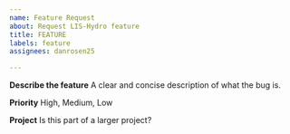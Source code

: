 ```yaml
---
name: Feature Request
about: Request LIS-Hydro feature
title: FEATURE
labels: feature
assignees: danrosen25

---
```


**Describe the feature**
A clear and concise description of what the bug is.

**Priority**
High, Medium, Low

**Project**
Is this part of a larger project?

